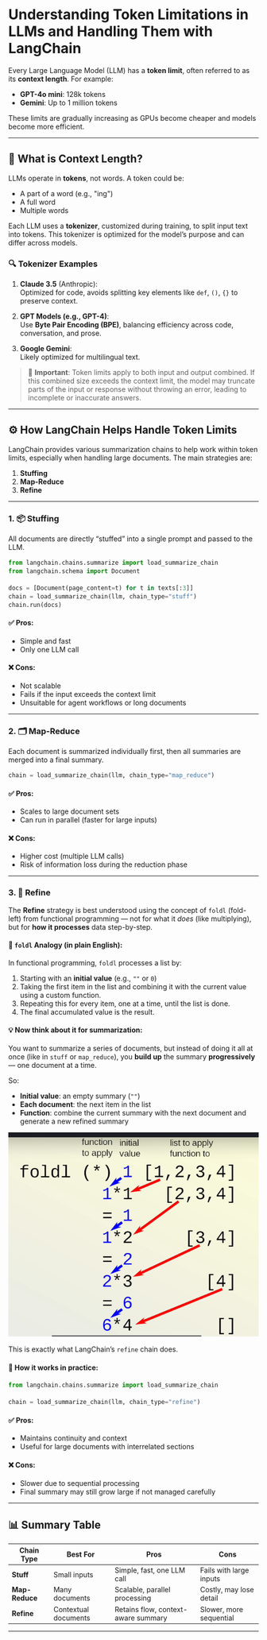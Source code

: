# Understanding Token Limitations in LLMs and Handling Them with LangChain

Every Large Language Model (LLM) has a **token limit**, often referred to as its **context length**. For example:

- **GPT-4o mini**: 128k tokens  
- **Gemini**: Up to 1 million tokens  

These limits are gradually increasing as GPUs become cheaper and models become more efficient.

---

## 🧠 What is Context Length?

LLMs operate in **tokens**, not words. A token could be:

- A part of a word (e.g., "ing")
- A full word
- Multiple words  

Each LLM uses a **tokenizer**, customized during training, to split input text into tokens. This tokenizer is optimized for the model’s purpose and can differ across models.

### 🔍 Tokenizer Examples

1. **Claude 3.5** (Anthropic):  
   Optimized for code, avoids splitting key elements like `def`, `()`, `{}` to preserve context.

2. **GPT Models (e.g., GPT-4)**:  
   Use **Byte Pair Encoding (BPE)**, balancing efficiency across code, conversation, and prose.

3. **Google Gemini**:  
   Likely optimized for multilingual text.

> 🧠 **Important**: Token limits apply to both input and output combined. If this combined size exceeds the context limit, the model may truncate parts of the input or response without throwing an error, leading to incomplete or inaccurate answers.

---

## ⚙️ How LangChain Helps Handle Token Limits

LangChain provides various summarization chains to help work within token limits, especially when handling large documents. The main strategies are:

1. **Stuffing**
2. **Map-Reduce**
3. **Refine**

---

### 1. 📦 Stuffing

All documents are directly “stuffed” into a single prompt and passed to the LLM.

```python
from langchain.chains.summarize import load_summarize_chain
from langchain.schema import Document

docs = [Document(page_content=t) for t in texts[:3]]
chain = load_summarize_chain(llm, chain_type="stuff")
chain.run(docs)
```

#### ✅ Pros:
- Simple and fast
- Only one LLM call

#### ❌ Cons:
- Not scalable
- Fails if the input exceeds the context limit
- Unsuitable for agent workflows or long documents

---

### 2. 🗂 Map-Reduce

Each document is summarized individually first, then all summaries are merged into a final summary.

```python
chain = load_summarize_chain(llm, chain_type="map_reduce")
```

#### ✅ Pros:
- Scales to large document sets
- Can run in parallel (faster for large inputs)

#### ❌ Cons:
- Higher cost (multiple LLM calls)
- Risk of information loss during the reduction phase

---

### 3. 🔁 Refine

The **Refine** strategy is best understood using the concept of `foldl` (fold-left) from functional programming — not for what it *does* (like multiplying), but for **how it processes** data step-by-step.

#### 🧪 `foldl` Analogy (in plain English):

In functional programming, `foldl` processes a list by:
1. Starting with an **initial value** (e.g., `""` or `0`)
2. Taking the first item in the list and combining it with the current value using a custom function.
3. Repeating this for every item, one at a time, until the list is done.
4. The final accumulated value is the result.

#### 💡 Now think about it for summarization:

You want to summarize a series of documents, but instead of doing it all at once (like in `stuff` or `map_reduce`), you **build up** the summary **progressively** — one document at a time.

So:

- **Initial value**: an empty summary (`""`)
- **Each document**: the next item in the list
- **Function**: combine the current summary with the next document and generate a new refined summary

![Foldl Working](foldl.png)

This is exactly what LangChain’s `refine` chain does.

#### 📄 How it works in practice:

```python
from langchain.chains.summarize import load_summarize_chain

chain = load_summarize_chain(llm, chain_type="refine")
```

#### ✅ Pros:
- Maintains continuity and context
- Useful for large documents with interrelated sections

#### ❌ Cons:
- Slower due to sequential processing
- Final summary may still grow large if not managed carefully

---

## 📊 Summary Table

| Chain Type   | Best For             | Pros                                 | Cons                                 |
|--------------|----------------------|--------------------------------------|--------------------------------------|
| **Stuff**     | Small inputs         | Simple, fast, one LLM call           | Fails with large inputs              |
| **Map-Reduce**| Many documents       | Scalable, parallel processing        | Costly, may lose detail              |
| **Refine**    | Contextual documents | Retains flow, context-aware summary  | Slower, more sequential              |

---